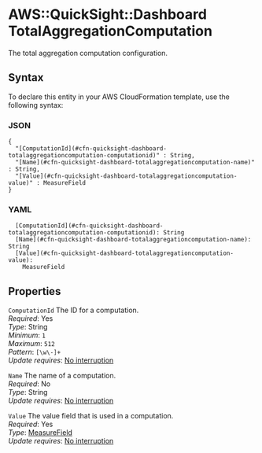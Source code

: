 # AWS::QuickSight::Dashboard TotalAggregationComputation<a name="aws-properties-quicksight-dashboard-totalaggregationcomputation"></a>

The total aggregation computation configuration\.

## Syntax<a name="aws-properties-quicksight-dashboard-totalaggregationcomputation-syntax"></a>

To declare this entity in your AWS CloudFormation template, use the following syntax:

### JSON<a name="aws-properties-quicksight-dashboard-totalaggregationcomputation-syntax.json"></a>

```
{
  "[ComputationId](#cfn-quicksight-dashboard-totalaggregationcomputation-computationid)" : String,
  "[Name](#cfn-quicksight-dashboard-totalaggregationcomputation-name)" : String,
  "[Value](#cfn-quicksight-dashboard-totalaggregationcomputation-value)" : MeasureField
}
```

### YAML<a name="aws-properties-quicksight-dashboard-totalaggregationcomputation-syntax.yaml"></a>

```
  [ComputationId](#cfn-quicksight-dashboard-totalaggregationcomputation-computationid): String
  [Name](#cfn-quicksight-dashboard-totalaggregationcomputation-name): String
  [Value](#cfn-quicksight-dashboard-totalaggregationcomputation-value):
    MeasureField
```

## Properties<a name="aws-properties-quicksight-dashboard-totalaggregationcomputation-properties"></a>

`ComputationId` <a name="cfn-quicksight-dashboard-totalaggregationcomputation-computationid"></a>
The ID for a computation\.  
_Required_: Yes  
_Type_: String  
_Minimum_: `1`  
_Maximum_: `512`  
_Pattern_: `[\w\-]+`  
_Update requires_: [No interruption](https://docs.aws.amazon.com/AWSCloudFormation/latest/UserGuide/using-cfn-updating-stacks-update-behaviors.html#update-no-interrupt)

`Name` <a name="cfn-quicksight-dashboard-totalaggregationcomputation-name"></a>
The name of a computation\.  
_Required_: No  
_Type_: String  
_Update requires_: [No interruption](https://docs.aws.amazon.com/AWSCloudFormation/latest/UserGuide/using-cfn-updating-stacks-update-behaviors.html#update-no-interrupt)

`Value` <a name="cfn-quicksight-dashboard-totalaggregationcomputation-value"></a>
The value field that is used in a computation\.  
_Required_: Yes  
_Type_: [MeasureField](aws-properties-quicksight-dashboard-measurefield.md)  
_Update requires_: [No interruption](https://docs.aws.amazon.com/AWSCloudFormation/latest/UserGuide/using-cfn-updating-stacks-update-behaviors.html#update-no-interrupt)
